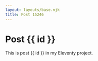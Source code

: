 ```yaml
---
layout: layouts/base.njk
title: Post 15246
---
```


# Post {{ id }}

This is post {{ id }} in my Eleventy project.
